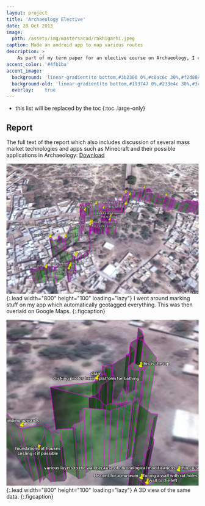 ```yaml
---
layout: project
title: 'Archaeology Elective'
date: 20 Oct 2013
image:  
  path: /assets/img/mastersacad/rakhigarhi.jpeg
caption: Made an android app to map various routes
description: >
    As part of my term paper for an elective course on Archaeology, I coded an android application to map various routes and points of interests of a field trip to a historical site.
accent_color: '#4fb1ba'
accent_image:
  background: 'linear-gradient(to bottom,#3b2300 0%,#c0ac6c 30%,#f2d88e 50%,#f4de8c 70%,#cdccc8 100%)'
  background-old: 'linear-gradient(to bottom,#193747 0%,#233e4c 30%,#3c929e 50%,#d5d5d4 70%,#cdccc8 100%)'
  overlay:    true
---
```


* this list will be replaced by the toc
{:toc .large-only}

## Report

The full text of the report which also includes discussion of several mass market technologies and apps such as Minecraft and their possible applications in Archaeology: [Download](/assets/pdf/archaeology_report_jithin.pdf)

![Full-width image](/assets/img/mastersacad/rakhigarhi_map.jpeg){:.lead width="800" height="100" loading="lazy"}
I went around marking stuff on my app which automatically geotagged everything. This was then overlaid on Google Maps. 
{:.figcaption}

![Full-width image](/assets/img/mastersacad/rakhigarhi_map_3d.png){:.lead width="800" height="100" loading="lazy"}
A 3D view of the same data.
{:.figcaption}
